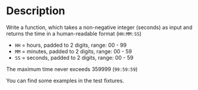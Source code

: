 # Description

Write a function, which takes a non-negative integer (seconds) as input and returns the time in a human-readable format (`HH:MM:SS`)

- `HH` = hours, padded to 2 digits, range: 00 - 99
- `MM` = minutes, padded to 2 digits, range: 00 - 59
- `SS` = seconds, padded to 2 digits, range: 00 - 59

The maximum time never exceeds 359999 (`99:59:59`)

You can find some examples in the test fixtures.
